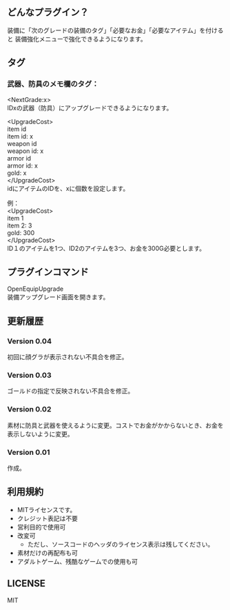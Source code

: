 







## どんなプラグイン？


装備に「次のグレードの装備のタグ」「必要なお金」「必要なアイテム」を付けると
装備強化メニューで強化できるようになります。


## タグ


### 武器、防具のメモ欄のタグ：

  &lt;NextGrade:x&gt;  
    IDxの武器（防具）にアップグレードできるようになります。

  &lt;UpgradeCost&gt;  
  item id  
  item id: x  
  weapon id  
  weapon id: x  
  armor id  
  armor id: x  
  gold: x  
  &lt;/UpgradeCost&gt;  
    idにアイテムのIDを、xに個数を設定します。
  
  例：  
  &lt;UpgradeCost&gt;  
  item 1  
  item 2: 3  
  gold: 300  
  &lt;/UpgradeCost&gt;  
    ID１のアイテムを1つ、ID2のアイテムを3つ、お金を300G必要とします。


## プラグインコマンド


OpenEquipUpgrade  
装備アップグレード画面を開きます。


## 更新履歴


### Version 0.04
  初回に顔グラが表示されない不具合を修正。

### Version 0.03
  ゴールドの指定で反映されない不具合を修正。

### Version 0.02
  素材に防具と武器を使えるように変更。コストでお金がかからないとき、お金を
  表示しないように変更。

### Version 0.01
  作成。


## 利用規約


 * MITライセンスです。
 * クレジット表記は不要
 * 営利目的で使用可
 * 改変可
	* ただし、ソースコードのヘッダのライセンス表示は残してください。
 * 素材だけの再配布も可
 * アダルトゲーム、残酷なゲームでの使用も可

## LICENSE

MIT


